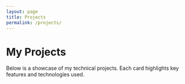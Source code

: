 ```yaml
---
layout: page
title: Projects
permalink: /projects/
---
```


# My Projects

Below is a showcase of my technical projects. Each card highlights key features and technologies used.

<div id="projects-grid" class="project-grid">
  <!-- Projects will be loaded here dynamically -->
</div>

<script src="{{ '/assets/js/project-loader.js' | relative_url }}"></script> 